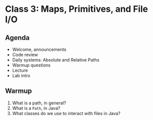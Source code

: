 # Class 3: Maps, Primitives, and File I/O

## Agenda
- Welcome, announcements
- Code review
- Daily systems: Absolute and Relative Paths
- Warmup questions
- Lecture
- Lab intro

## Warmup

1. What is a path, in general?
2. What is a `Path`, in Java?
3. What classes do we use to interact with files in Java?
